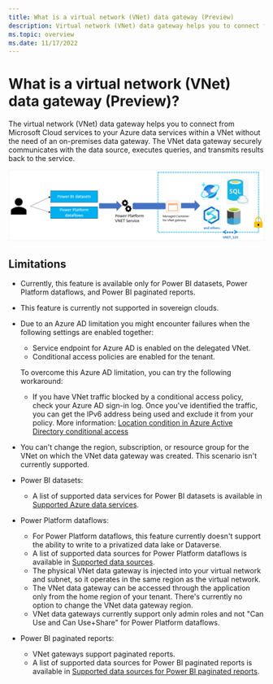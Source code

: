 ```yaml
---
title: What is a virtual network (VNet) data gateway (Preview)
description: Virtual network (VNet) data gateway helps you to connect from Microsoft Cloud services to your Azure data services within a VNet without the need of an on-premises data gateway.
ms.topic: overview
ms.date: 11/17/2022
---
```


# What is a virtual network (VNet) data gateway (Preview)?

The virtual network (VNet) data gateway helps you to connect from Microsoft Cloud services to your Azure data services within a VNet without the need of an on-premises data gateway. The VNet data gateway securely communicates with the data source, executes queries, and transmits results back to the service.

![VNet overview.](media/vnet-overview.png)

## Limitations

- Currently, this feature is available only for Power BI datasets, Power Platform dataflows, and Power BI paginated reports.
- This feature is currently not supported in sovereign clouds.
- Due to an Azure AD limitation you might encounter failures when the following settings are enabled together:
  - Service endpoint for Azure AD is enabled on the delegated VNet.
  - Conditional access policies are enabled for the tenant.

  To overcome this Azure AD limitation, you can try the following workaround:
  - If you have VNet traffic blocked by a conditional access policy, check your Azure AD sign-in log. Once you've identified the traffic, you can get the IPv6 address being used and exclude it from your policy. More information: [Location condition in Azure Active Directory conditional access](/azure/active-directory/conditional-access/location-condition#when-will-my-tenant-have-ipv6-traffic)

- You can't change the region, subscription, or resource group for the VNet on which the VNet data gateway was created. This scenario isn't currently supported.

- Power BI datasets:

  - A list of supported data services for Power BI datasets is available in [Supported Azure data services](use-data-gateways-sources-power-bi.md#supported-azure-data-services).

- Power Platform dataflows:

  - For Power Platform dataflows, this feature currently doesn't support the ability to write to a privatized data lake or Dataverse.
  - A list of supported data sources for Power Platform dataflows is available in [Supported data sources](data-gateway-power-platform-dataflows.md#supported-data-sources).
  - The physical VNet data gateway is injected into your virtual network and subnet, so it operates in the same region as the virtual network. 
  - The VNet data gateway can be accessed through the application only from the home region of your tenant. There's currently no option to change the VNet data gateway region.
  - VNet data gateways currently support only admin roles and not "Can Use and Can Use+Share" for Power Platform dataflows.

- Power BI paginated reports:
  - VNet gateways support paginated reports.
  - A list of supported data sources for Power BI paginated reports is available in [Supported data sources for Power BI paginated reports](/power-bi/paginated-reports/paginated-reports-data-sources).
